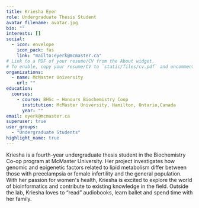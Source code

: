 ```yaml
---
title: Kriesha Eyer
role: Undergraduate Thesis Student
avatar_filename: avatar.jpg
bio: ""
interests: []
social:
  - icon: envelope
    icon_pack: fas
    link: "mailto:eyerk@mcmaster.ca"
# Link to a PDF of your resume/CV from the About widget.
# To enable, copy your resume/CV to `static/files/cv.pdf` and uncomment the lines below.
organizations:
  - name: McMaster University
    url: ""
education:
  courses:
    - course: BHSc – Honours Biochemistry Coop
      institution: McMaster University, Hamilton, Ontario,Canada
      year: ""
email: eyerk@mcmaster.ca
superuser: true
user_groups:
  - "Undergraduate Students"
highlight_name: true
---
```

Kriesha is a fourth-year undergraduate thesis student in the Biochemistry Co-op program at McMaster University. Her project investigates how genomic and epigenetic factors related to lipid metabolism differ between those with preeclampsia or female infertility and the general population. With her passion for women's health, Kriesha is excited to explore the world of bioinformatics and contribute to existing knowledge in the field. Outside the lab, Kriesha loves to “read” audiobooks, learn ballet and spend time with her family.

